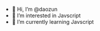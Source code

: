 - 👋 Hi, I’m @daozun
- 👀 I’m interested in Javscript
- 🌱 I’m currently learning Javscript

<!---
daozun/daozun is a ✨ special ✨ repository because its `README.md` (this file) appears on your GitHub profile.
You can click the Preview link to take a look at your changes.
--->
